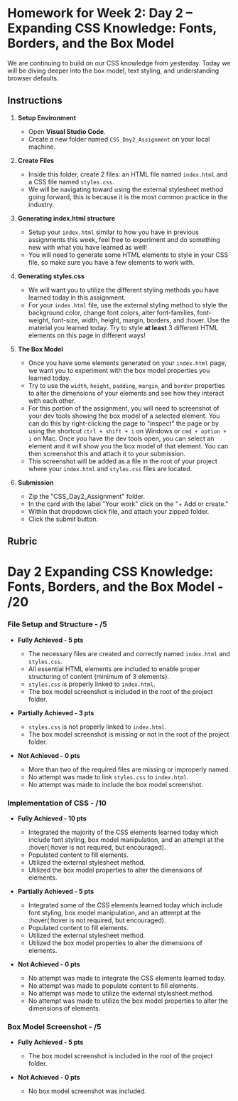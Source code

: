 # Homework for Week 2: Day 2 – Expanding CSS Knowledge: Fonts, Borders, and the Box Model

We are continuing to build on our CSS knowledge from yesterday. Today we will be diving deeper into the box model, text styling, and understanding browser defaults.

## Instructions

1. **Setup Environment**

   - Open **Visual Studio Code**.
   - Create a new folder named `CSS_Day2_Assignment` on your local machine.

2. **Create Files**

   - Inside this folder, create 2 files: an HTML file named `index.html` and a CSS file named `styles.css`.
   - We will be navigating toward using the external stylesheet method going forward, this is because it is the most common practice in the industry.

3. **Generating index.html structure**

    - Setup your `index.html` similar to how you have in previous assignments this week, feel free to experiment and do something new with what you have learned as well!
    - You will need to generate some HTML elements to style in your CSS file, so make sure you have a few elements to work with.

4. **Generating styles.css**

      - We will want you to utilize the different styling methods you have learned today in this assignment.
      - For your `index.html` file, use the external styling method to style the background color, change font colors, alter font-families, font-weight, font-size, width, height, margin, borders, and :hover. Use the material you learned today. Try to style **at least** 3 different HTML elements on this page in different ways!

5. **The Box Model**

      - Once you have some elements generated on your `index.html` page, we want you to experiment with the box model properties you learned today.
      - Try to use the `width`, `height`, `padding`, `margin`, and `border` properties to alter the dimensions of your elements and see how they interact with each other.
      - For this portion of the assignment, you will need to screenshot of your dev tools showing the box model of a selected element. You can do this by right-clicking the page to "inspect" the page or by using the shortcut `ctrl + shift + i` on Windows or `cmd + option + i` on Mac. Once you have the dev tools open, you can select an element and it will show you the box model of that element. You can then screenshot this and attach it to your submission.
      - This screenshot will be added as a file in the root of your project where your `index.html` and `styles.css` files are located.

6. **Submission**

    - Zip the "CSS_Day2_Assignment" folder.
    - In the card with the label "Your work" click on the "+ Add or create."
    - Within that dropdown click file, and attach your zipped folder.
    - Click the submit button.

## Rubric

# Day 2 Expanding CSS Knowledge: Fonts, Borders, and the Box Model - /20

### File Setup and Structure - /5

- **Fully Achieved - 5 pts**
  - The necessary files are created and correctly named `index.html` and `styles.css`.
  - All essential HTML elements are included to enable proper structuring of content (minimum of 3 elements).
  - `styles.css` is properly linked to `index.html`.
  - The box model screenshot is included in the root of the project folder.

- **Partially Achieved - 3 pts**
  - `styles.css` is not properly linked to `index.html`.
  - The box model screenshot is missing or not in the root of the project folder.

- **Not Achieved - 0 pts**
  - More than two of the required files are missing or improperly named.
  - No attempt was made to link `styles.css` to `index.html`.
  - No attempt was made to include the box model screenshot.

### Implementation of CSS - /10

- **Fully Achieved - 10 pts**
  - Integrated the majority of the CSS elements learned today which include font styling, box model manipulation, and an attempt at the :hover(:hover is not required, but encouraged).
  - Populated content to fill elements.
  - Utilized the external stylesheet method.
  - Utilized the box model properties to alter the dimensions of elements.

- **Partially Achieved - 5 pts**
  - Integrated some of the CSS elements learned today which include font styling, box model manipulation, and an attempt at the :hover(:hover is not required, but encouraged).
  - Populated content to fill elements.
  - Utilized the external stylesheet method.
  - Utilized the box model properties to alter the dimensions of elements.

- **Not Achieved - 0 pts**
  - No attempt was made to integrate the CSS elements learned today.
  - No attempt was made to populate content to fill elements.
  - No attempt was made to utilize the external stylesheet method.
  - No attempt was made to utilize the box model properties to alter the dimensions of elements.

### Box Model Screenshot - /5

- **Fully Achieved - 5 pts**
  - The box model screenshot is included in the root of the project folder.

- **Not Achieved - 0 pts**
  - No box model screenshot was included.
